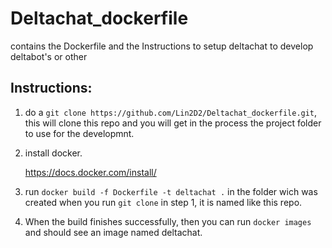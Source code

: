 # Deltachat_dockerfile
contains the Dockerfile and the Instructions to setup deltachat to develop deltabot's or other

## Instructions:

1. do a `git clone https://github.com/Lin2D2/Deltachat_dockerfile.git`, this will clone this repo and you will get in the process the project folder to use for the developmnt.

2. install docker.

   https://docs.docker.com/install/

3. run `docker build -f Dockerfile -t deltachat .` in the folder wich was created when you run `git clone` in step 1, it is named like this repo.

4. When the build finishes successfully, then you can run `docker images` and should see an image named deltachat.
